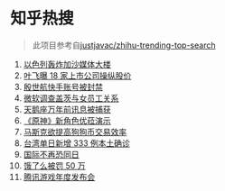 # 知乎热搜

> 此项目参考自[justjavac/zhihu-trending-top-search](https://github.com/justjavac/zhihu-trending-top-search/blob/main/utils.ts)

<!-- BEGIN -->
  <!-- 最后更新时间:Mon May 17 2021 10:14:05 GMT+0000 (Coordinated Universal Time) -->
  1. [以色列轰炸加沙媒体大楼](https://www.zhihu.com/search?q=以色列)
1. [叶飞曝 18 家上市公司操纵股价](https://www.zhihu.com/search?q=叶飞)
1. [殷世航快手账号被封禁](https://www.zhihu.com/search?q=殷世航)
1. [微软调查盖茨与女员工关系](https://www.zhihu.com/search?q=比尔盖茨)
1. [天鹅座万年前讯息被捕获](https://www.zhihu.com/search?q=天鹅座)
1. [《原神》新角色优菈演示](https://www.zhihu.com/search?q=原神)
1. [马斯克欲提高狗狗币交易效率](https://www.zhihu.com/search?q=马斯克)
1. [台湾单日新增 333 例本土确诊](https://www.zhihu.com/search?q=台湾疫情)
1. [国际不再恐同日](https://www.zhihu.com/search?q=国际不再恐同日)
1. [饿了么被罚 50 万](https://www.zhihu.com/search?q=饿了么)
1. [腾讯游戏年度发布会](https://www.zhihu.com/search?q=腾讯游戏)
  <!-- END -->